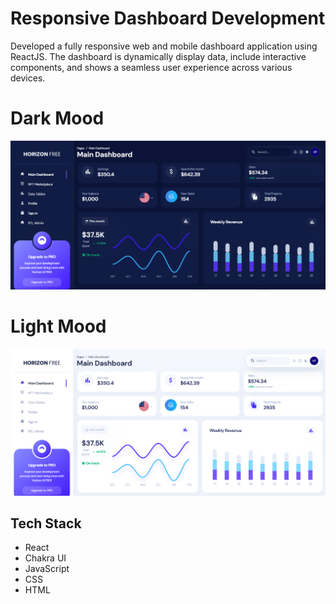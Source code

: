 # Responsive Dashboard Development

Developed a fully responsive web and mobile dashboard application using ReactJS. The dashboard is dynamically display data, include interactive components, and shows a seamless user experience across various devices.

# Dark Mood

![alt text](<react-admin-dashboard/src/assets/Screenshot (1720).png>)

# Light Mood

![alt text](<react-admin-dashboard/src/assets/Screenshot (1721).png>)

## Tech Stack

- React
- Chakra UI
- JavaScript
- CSS
- HTML
